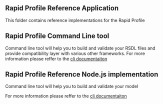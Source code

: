 ## Rapid Profile Reference Application


This folder contains reference implementations for the Rapid Profile

## Rapid Profile Command Line tool

Command line tool will help you to build and validate your RSDL files and provide compatibility layer with various other frameworks. 
For more information please reffer to the [cli documentaiton](./cli/README.md)


## Rapid Profile Reference Node.js implementation

Command line tool will help you to build and validate your model 

For more information please reffer to the [cli documentaiton](./cli/README.md)